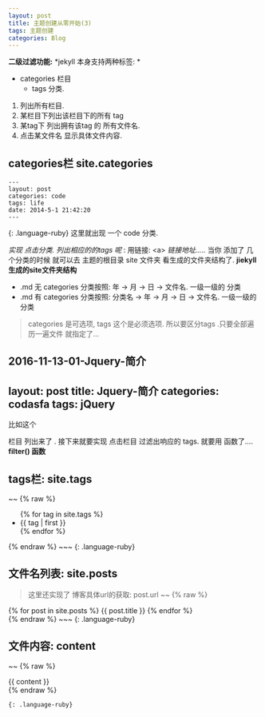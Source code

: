 ```yaml
---
layout: post
title: 主题创建从零开始(3)
tags: 主题创建
categories: Blog
---
```


**二级过滤功能:**
*jekyll 本身支持两种标签: *
- categories 栏目
	- tags 分类.

1. 列出所有栏目.
2. 某栏目下列出该栏目下的所有 tag 
3. 某tag下 列出拥有该tag 的 所有文件名.
4. 点击某文件名 显示具体文件内容.


## categories栏    site.categories

~~~
---
layout: post
categories: code
tags: life
date: 2014-5-1 21:42:20
---
~~~
{: .language-ruby}
这里就出现 一个 code 分类.

*实现 点击分类. 列出相应的的tags 呢* : 用链接: \<a\>
*链接地址.....*
当你 添加了 几个分类的时候  就可以去 主题的根目录 site 文件夹 看生成的文件夹结构了.
**jiekyll 生成的site文件夹结构**
- .md 无 categories 分类按照: 年 → 月 → 日 → 文件名. 一级一级的 分类
- .md 有 categories 分类按照: 分类名 → 年 → 月 → 日 → 文件名. 一级一级的 分类
> categories 是可选项, tags 这个是必须选项. 所以要区分tags .只要全部遍历一遍文件 就指定了...

2016-11-13-01-Jquery-简介
---
layout: post
title:  Jquery-简介
categories: codasfa
tags: jQuery
---
比如这个 



栏目 列出来了 .  接下来就要实现 点击栏目 过滤出响应的 tags.
就要用 函数了....
**filter() 函数**










## tags栏:  site.tags
~~
{% raw %}
<ul id="sidebar-tags">
      {% for tag in site.tags %}
      <li class="sidebar-tag" data-filter="{{ tag | first }}">{{ tag | first }}</li>
      {% endfor %}
    </ul>
{% endraw %}
~~~
{: .language-ruby}



## 文件名列表: site.posts
> 这里还实现了 博客具体url的获取: post.url
~~
{% raw %}
<nav id="toc">
      {% for post in site.posts %}
      <a class="toc-link" data-tags="{{ post.tags | join: ' ' }}" href="{{ post.url }}">
        {{ post.title }}
      </a>
      {% endfor %}
    </nav>    
{% endraw %}
~~~
{: .language-ruby}

## 文件内容: content
~~
{% raw %}
    <div id="contentDiv">  {{ content }} </div>
{% endraw %}
~~~
{: .language-ruby}




